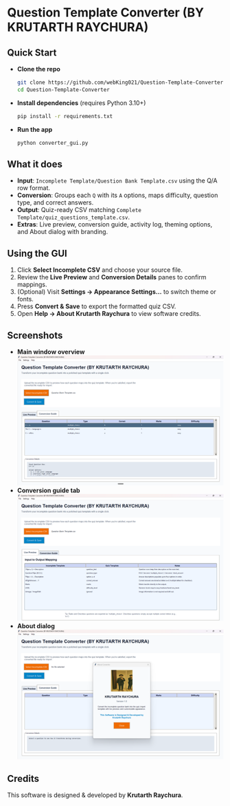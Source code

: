 # Question Template Converter (BY KRUTARTH RAYCHURA)

## Quick Start
- **Clone the repo**
  ```bash
  git clone https://github.com/webKing021/Question-Template-Converter-Python.git
  cd Question-Template-Converter
  ```
- **Install dependencies** (requires Python 3.10+)
  ```bash
  pip install -r requirements.txt
  ```
- **Run the app**
  ```bash
  python converter_gui.py
  ```

## What it does
- **Input**: `Incomplete Template/Question Bank Template.csv` using the Q/A row format.
- **Conversion**: Groups each `Q` with its `A` options, maps difficulty, question type, and correct answers.
- **Output**: Quiz-ready CSV matching `Complete Template/quiz_questions_template.csv`.
- **Extras**: Live preview, conversion guide, activity log, theming options, and About dialog with branding.

## Using the GUI
1. Click **Select Incomplete CSV** and choose your source file.
2. Review the **Live Preview** and **Conversion Details** panes to confirm mappings.
3. (Optional) Visit **Settings → Appearance Settings…** to switch theme or fonts.
4. Press **Convert & Save** to export the formatted quiz CSV.
5. Open **Help → About Krutarth Raychura** to view software credits.

## Screenshots
- **Main window overview**
  ![Main window](Screenshots/main.png)
- **Conversion guide tab**
  ![Conversion guide](Screenshots/conversion-guide.png)
- **About dialog**
  ![About dialog](Screenshots/about-me.png)

## Credits
This software is designed & developed by **Krutarth Raychura**.
